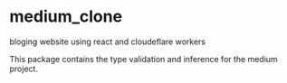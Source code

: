 # medium_clone
bloging website using react and cloudeflare workers

This package contains the type validation and inference for the medium project.

